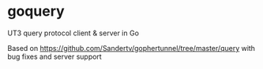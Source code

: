 # goquery
UT3 query protocol client &amp; server in Go

Based on https://github.com/Sandertv/gophertunnel/tree/master/query with bug fixes and server support
